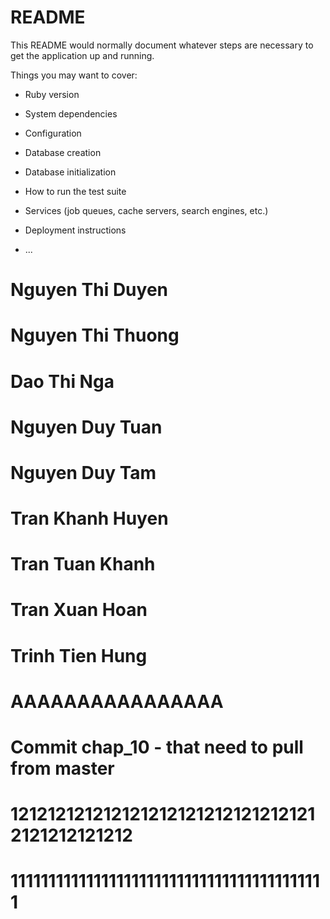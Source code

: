 # README

This README would normally document whatever steps are necessary to get the
application up and running.

Things you may want to cover:

* Ruby version

* System dependencies

* Configuration

* Database creation

* Database initialization

* How to run the test suite

* Services (job queues, cache servers, search engines, etc.)

* Deployment instructions

* ...

# Nguyen Thi Duyen
# Nguyen Thi Thuong
# Dao Thi Nga
# Nguyen Duy Tuan
# Nguyen Duy Tam
# Tran Khanh Huyen
# Tran Tuan Khanh
# Tran Xuan Hoan
# Trinh Tien Hung
# AAAAAAAAAAAAAAAA
# Commit chap_10 - that need to pull from master
# 1212121212121212121212121212121212121212121212
# 111111111111111111111111111111111111111111
